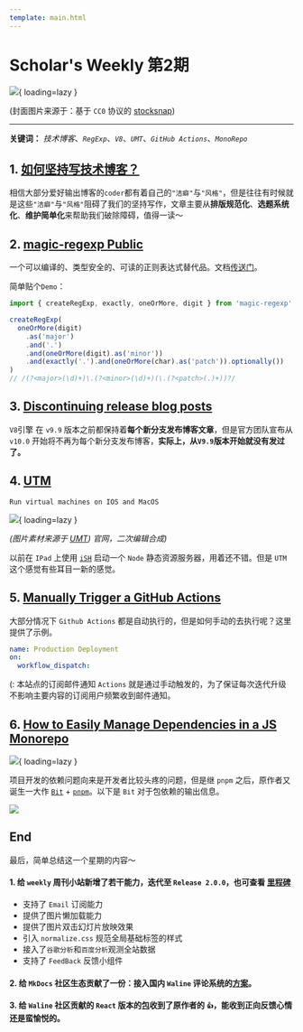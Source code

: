 ```yaml
---
template: main.html
---
```


# Scholar's Weekly 第2期

![](https://to-out-use.oss-cn-hangzhou.aliyuncs.com/common/QXMTCH.jpg){ loading=lazy }


(封面图片来源于：基于 `CC0` 协议的 [stocksnap](https://stocksnap.io/photo/street-desert-WIJKB8LQG8))

------

**关键词：** *技术博客*、*`RegExp`*、*`V8`*、*`UMT`*、*`GitHub Actions`*、*`MonoRepo`*

## 1. [如何坚持写技术博客？](https://zhuanlan.zhihu.com/p/497150220)

相信大部分爱好输出博客的`coder`都有着自己的`"洁癖"`与`"风格"`，但是往往有时候就是这些`"洁癖"`与`"风格"`阻碍了我们的坚持写作，文章主要从**排版规范化**、**选题系统化**、**维护简单化**来帮助我们破除障碍，值得一读～

## 2. [magic-regexp Public](https://github.com/danielroe/magic-regexp)

一个可以编译的、类型安全的、可读的正则表达式替代品。文档[传送门](https://magic-regexp.roe.dev/)。

简单贴个`Demo`：

```ts
import { createRegExp, exactly, oneOrMore, digit } from 'magic-regexp'

createRegExp(
  oneOrMore(digit)
    .as('major')
    .and('.')
    .and(oneOrMore(digit).as('minor'))
    .and(exactly('.').and(oneOrMore(char).as('patch')).optionally())
)
// /(?<major>(\d)+)\.(?<minor>(\d)+)(\.(?<patch>(.)+))?/

```

## 3. [Discontinuing release blog posts](https://v8.dev/blog/discontinuing-release-posts)

`V8`引擎 在 `v9.9` 版本之前都保持着**每个新分支发布博客文章**，但是官方团队宣布从 `v10.0` 开始将不再为每个新分支发布博客，**实际上，从`V9.9`版本开始就没有发过了。**

## 4. [UTM](https://getutm.app/)

`Run virtual machines on IOS and MacOS`

![](https://to-out-use.oss-cn-hangzhou.aliyuncs.com/common/N86quG.png){ loading=lazy }

*(图片素材来源于 [UMT](https://getutm.app/)) 官网，二次编辑合成)*

以前在 `IPad` 上使用 [`iSH`](https://github.com/ish-app/ish) 启动一个 `Node` 静态资源服务器，用着还不错。但是 `UTM` 这个感觉有些耳目一新的感觉。

## 5. [Manually Trigger a GitHub Actions](https://levelup.gitconnected.com/how-to-manually-trigger-a-github-actions-workflow-4712542f1960)

大部分情况下 `Github Actions` 都是自动执行的，但是如何手动的去执行呢？这里提供了示例。

```yml
name: Production Deployment
on: 
  workflow_dispatch:
```
(: 本站点的订阅邮件通知 `Actions` 就是通过手动触发的，为了保证每次迭代升级不影响主要内容的订阅用户频繁收到邮件通知。

## 6. [How to Easily Manage Dependencies in a JS Monorepo](https://blog.bitsrc.io/how-to-easily-manage-dependencies-in-a-js-monorepo-6216bd6621ea)

![](https://to-out-use.oss-cn-hangzhou.aliyuncs.com/common/Fx2BYB.jpg){ loading=lazy }

项目开发的依赖问题向来是开发者比较头疼的问题，但是继 `pnpm` 之后，原作者又诞生一大作 [`Bit`](https://bit.cloud/blog/painless-monorepo-dependency-management-with-bit-l4f9fzyw) + [`pnpm`](https://bit.cloud/blog/painless-monorepo-dependency-management-with-bit-l4f9fzyw)。以下是 `Bit` 对于包依赖的输出信息。

![](https://to-out-use.oss-cn-hangzhou.aliyuncs.com/common/OHFA7z.png)

## End

最后，简单总结这一个星期的内容～

#### 1. 给 `weekly` 周刊小站新增了若干能力，迭代至 `Release 2.0.0`，也可查看 [里程碑](/LANDMARK/)

- 支持了 `Email` 订阅能力
- 提供了图片懒加载能力
- 提供了图片双击幻灯片放映效果
- 引入 `normalize.css` 规范全局基础标签的样式
- 接入了`谷歌分析`和`百度分析`观测全站数据
- 支持了 `FeedBack` 反馈小组件 

#### 2. 给 `MkDocs` 社区生态贡献了一份：接入国内 `Waline` 评论系统的[方案](https://github.com/squidfunk/mkdocs-material/discussions/4166)。

#### 3. 给 `Waline` 社区贡献的 `React` 版本的[包](https://montage.bigdreamer.cc/components/mit/react-waline-client)收到了原作者的 `👍`，能收到正向反馈心情还是蛮愉悦的。
